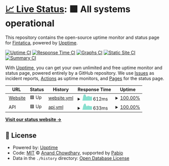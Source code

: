 # [📈 Live Status](https://fintatica.github.io/status): <!--live status--> **🟩 All systems operational**

This repository contains the open-source uptime monitor and status page for [Fintatica](https://fintatica.com.br), powered by [Upptime](https://github.com/upptime/upptime).

[![Uptime CI](https://github.com/fintatica/status/workflows/Uptime%20CI/badge.svg)](https://github.com/fintatica/status/actions?query=workflow%3A%22Uptime+CI%22)
[![Response Time CI](https://github.com/fintatica/status/workflows/Response%20Time%20CI/badge.svg)](https://github.com/fintatica/status/actions?query=workflow%3A%22Response+Time+CI%22)
[![Graphs CI](https://github.com/fintatica/status/workflows/Graphs%20CI/badge.svg)](https://github.com/fintatica/status/actions?query=workflow%3A%22Graphs+CI%22)
[![Static Site CI](https://github.com/fintatica/status/workflows/Static%20Site%20CI/badge.svg)](https://github.com/fintatica/status/actions?query=workflow%3A%22Static+Site+CI%22)
[![Summary CI](https://github.com/fintatica/status/workflows/Summary%20CI/badge.svg)](https://github.com/fintatica/status/actions?query=workflow%3A%22Summary+CI%22)

With [Upptime](https://upptime.js.org), you can get your own unlimited and free uptime monitor and status page, powered entirely by a GitHub repository. We use [Issues](https://github.com/fintatica/status/issues) as incident reports, [Actions](https://github.com/fintatica/status/actions) as uptime monitors, and [Pages](https://fintatica.github.io/status) for the status page.

<!--start: status pages-->
<!-- This summary is generated by Upptime (https://github.com/upptime/upptime) -->
<!-- Do not edit this manually, your changes will be overwritten -->
<!-- prettier-ignore -->
| URL | Status | History | Response Time | Uptime |
| --- | ------ | ------- | ------------- | ------ |
| <img alt="" src="https://icons.duckduckgo.com/ip3/fintatica.com.br.ico" height="13"> [Website](https://fintatica.com.br) | 🟩 Up | [website.yml](https://github.com/fintatica/status/commits/HEAD/history/website.yml) | <details><summary><img alt="Response time graph" src="./graphs/website/response-time-week.png" height="20"> 612ms</summary><br><a href="https://status.fintatica.com.br/history/website"><img alt="Response time 677" src="https://img.shields.io/endpoint?url=https%3A%2F%2Fraw.githubusercontent.com%2Ffintatica%2Fstatus%2FHEAD%2Fapi%2Fwebsite%2Fresponse-time.json"></a><br><a href="https://status.fintatica.com.br/history/website"><img alt="24-hour response time 576" src="https://img.shields.io/endpoint?url=https%3A%2F%2Fraw.githubusercontent.com%2Ffintatica%2Fstatus%2FHEAD%2Fapi%2Fwebsite%2Fresponse-time-day.json"></a><br><a href="https://status.fintatica.com.br/history/website"><img alt="7-day response time 612" src="https://img.shields.io/endpoint?url=https%3A%2F%2Fraw.githubusercontent.com%2Ffintatica%2Fstatus%2FHEAD%2Fapi%2Fwebsite%2Fresponse-time-week.json"></a><br><a href="https://status.fintatica.com.br/history/website"><img alt="30-day response time 677" src="https://img.shields.io/endpoint?url=https%3A%2F%2Fraw.githubusercontent.com%2Ffintatica%2Fstatus%2FHEAD%2Fapi%2Fwebsite%2Fresponse-time-month.json"></a><br><a href="https://status.fintatica.com.br/history/website"><img alt="1-year response time 677" src="https://img.shields.io/endpoint?url=https%3A%2F%2Fraw.githubusercontent.com%2Ffintatica%2Fstatus%2FHEAD%2Fapi%2Fwebsite%2Fresponse-time-year.json"></a></details> | <details><summary><a href="https://status.fintatica.com.br/history/website">100.00%</a></summary><a href="https://status.fintatica.com.br/history/website"><img alt="All-time uptime 100.00%" src="https://img.shields.io/endpoint?url=https%3A%2F%2Fraw.githubusercontent.com%2Ffintatica%2Fstatus%2FHEAD%2Fapi%2Fwebsite%2Fuptime.json"></a><br><a href="https://status.fintatica.com.br/history/website"><img alt="24-hour uptime 100.00%" src="https://img.shields.io/endpoint?url=https%3A%2F%2Fraw.githubusercontent.com%2Ffintatica%2Fstatus%2FHEAD%2Fapi%2Fwebsite%2Fuptime-day.json"></a><br><a href="https://status.fintatica.com.br/history/website"><img alt="7-day uptime 100.00%" src="https://img.shields.io/endpoint?url=https%3A%2F%2Fraw.githubusercontent.com%2Ffintatica%2Fstatus%2FHEAD%2Fapi%2Fwebsite%2Fuptime-week.json"></a><br><a href="https://status.fintatica.com.br/history/website"><img alt="30-day uptime 100.00%" src="https://img.shields.io/endpoint?url=https%3A%2F%2Fraw.githubusercontent.com%2Ffintatica%2Fstatus%2FHEAD%2Fapi%2Fwebsite%2Fuptime-month.json"></a><br><a href="https://status.fintatica.com.br/history/website"><img alt="1-year uptime 100.00%" src="https://img.shields.io/endpoint?url=https%3A%2F%2Fraw.githubusercontent.com%2Ffintatica%2Fstatus%2FHEAD%2Fapi%2Fwebsite%2Fuptime-year.json"></a></details>
| <img alt="" src="https://icons.duckduckgo.com/ip3/api.fintatica.com.br.ico" height="13"> API | 🟩 Up | [api.yml](https://github.com/fintatica/status/commits/HEAD/history/api.yml) | <details><summary><img alt="Response time graph" src="./graphs/api/response-time-week.png" height="20"> 633ms</summary><br><a href="https://status.fintatica.com.br/history/api"><img alt="Response time 685" src="https://img.shields.io/endpoint?url=https%3A%2F%2Fraw.githubusercontent.com%2Ffintatica%2Fstatus%2FHEAD%2Fapi%2Fapi%2Fresponse-time.json"></a><br><a href="https://status.fintatica.com.br/history/api"><img alt="24-hour response time 611" src="https://img.shields.io/endpoint?url=https%3A%2F%2Fraw.githubusercontent.com%2Ffintatica%2Fstatus%2FHEAD%2Fapi%2Fapi%2Fresponse-time-day.json"></a><br><a href="https://status.fintatica.com.br/history/api"><img alt="7-day response time 633" src="https://img.shields.io/endpoint?url=https%3A%2F%2Fraw.githubusercontent.com%2Ffintatica%2Fstatus%2FHEAD%2Fapi%2Fapi%2Fresponse-time-week.json"></a><br><a href="https://status.fintatica.com.br/history/api"><img alt="30-day response time 685" src="https://img.shields.io/endpoint?url=https%3A%2F%2Fraw.githubusercontent.com%2Ffintatica%2Fstatus%2FHEAD%2Fapi%2Fapi%2Fresponse-time-month.json"></a><br><a href="https://status.fintatica.com.br/history/api"><img alt="1-year response time 685" src="https://img.shields.io/endpoint?url=https%3A%2F%2Fraw.githubusercontent.com%2Ffintatica%2Fstatus%2FHEAD%2Fapi%2Fapi%2Fresponse-time-year.json"></a></details> | <details><summary><a href="https://status.fintatica.com.br/history/api">100.00%</a></summary><a href="https://status.fintatica.com.br/history/api"><img alt="All-time uptime 100.00%" src="https://img.shields.io/endpoint?url=https%3A%2F%2Fraw.githubusercontent.com%2Ffintatica%2Fstatus%2FHEAD%2Fapi%2Fapi%2Fuptime.json"></a><br><a href="https://status.fintatica.com.br/history/api"><img alt="24-hour uptime 100.00%" src="https://img.shields.io/endpoint?url=https%3A%2F%2Fraw.githubusercontent.com%2Ffintatica%2Fstatus%2FHEAD%2Fapi%2Fapi%2Fuptime-day.json"></a><br><a href="https://status.fintatica.com.br/history/api"><img alt="7-day uptime 100.00%" src="https://img.shields.io/endpoint?url=https%3A%2F%2Fraw.githubusercontent.com%2Ffintatica%2Fstatus%2FHEAD%2Fapi%2Fapi%2Fuptime-week.json"></a><br><a href="https://status.fintatica.com.br/history/api"><img alt="30-day uptime 100.00%" src="https://img.shields.io/endpoint?url=https%3A%2F%2Fraw.githubusercontent.com%2Ffintatica%2Fstatus%2FHEAD%2Fapi%2Fapi%2Fuptime-month.json"></a><br><a href="https://status.fintatica.com.br/history/api"><img alt="1-year uptime 100.00%" src="https://img.shields.io/endpoint?url=https%3A%2F%2Fraw.githubusercontent.com%2Ffintatica%2Fstatus%2FHEAD%2Fapi%2Fapi%2Fuptime-year.json"></a></details>

<!--end: status pages-->

[**Visit our status website →**](https://fintatica.github.io/status)

## 📄 License

- Powered by: [Upptime](https://github.com/upptime/upptime)
- Code: [MIT](./LICENSE) © [Anand Chowdhary](https://anandchowdhary.com), supported by [Pabio](https://pabio.com)
- Data in the `./history` directory: [Open Database License](https://opendatacommons.org/licenses/odbl/1-0/)
